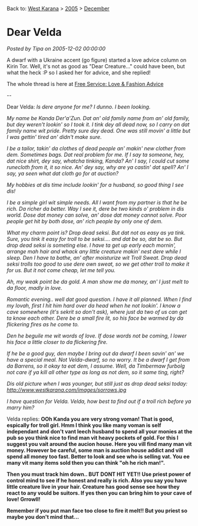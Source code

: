Back to: [West Karana](/posts/westkarana.md) > [2005](/posts/2005/westkarana.md) > [December](./westkarana.md)
# Dear Velda

*Posted by Tipa on 2005-12-02 00:00:00*

A dwarf with a Ukraine accent (go figure) started a love advice column on Kirin Tor. Well, it's not as good as "Dear Creature..." could have been, but what the heck :P so I asked her for advice, and she replied!

The whole thread is here at [Free Service: Love & Fashion Advice](http://forums.worldofwarcraft.com/thread.aspx?FN=wow-realm-kirintor&T=10367&P=1)

--

Dear Velda: *Is dere anyone for me? I dunno. I been looking.*

 *My name be Kanda Der'a'Zun. Dat an' old family name from an' old family, but dey weren't lookin' so I took it. I tink dey all dead now, so I carry on dat family name wit pride. Pretty sure dey dead. One was still movin' a little but I was gettin' tired an' didn't make sure.*

 *I be a tailor, takin' da clothes of dead people an' makin' new clother from dem. Sometimes bags. Dat real problem for me. If I say ta someone, hey, dat nice shirt, dey say, whatcha tinking, Kanda? An' I say, I could cut some runecloth from it, it so nice. An' dey say, why are ya castin' dat spell? An' I say, ya seen what dat cloth go for at auction?*

 *My hobbies at dis time include lookin' for a husband, so good thing I see dis!*

 *I be a simple girl wit simple needs. All I want from my partner is that he be rich. Da richer da better. Way I see it, dere be two kinds o' problem in dis world. Dose dat money can solve, an' dose dat money cannot solve. Poor people get hit by both dose, an' rich people by only one of dem.*

 *What my charm point is? Drop dead seksi. But dat not as easy as ya tink. Sure, you tink it easy for troll to be seksi.... and dat be so, dat be so. But drop dead seksi is someting else. I have ta get up early each mornin', arrange mah hair and whack any little creature makin' nest dere while I sleep. Den I have ta bathe, an' after moisturize wit Troll Sweat. Drop dead seksi trolls too good to use dere own sweat, so we get other troll to make it for us. But it not come cheap, let me tell you.*

 *Ah, my weak point be da gold. A man show me da money, an' I just melt to da floor, madly in love.*

 *Romantic evening.. well dat good question. I have it all planned. When I find my lovah, first I hit him hard over da head when he not lookin'. I know a cave somewhere (it's sekrit so don't ask), where just da two of us can get ta know each other. Dere be a small fire lit, so his face be warmed by da flickering fires as he come to.*

 *Den he beguile me wit words of love. If dose words not be coming, I lower his face a little closer to da flickering fire.*

 *If he be a good guy, den maybe I bring out da dwarf I been savin' an' we have a special meal. Not Velda-dwarf, so no worry. It be a dwarf I get from da Barrens, so it okay ta eat dem, I assume. Well, da Timbermaw furbolg not care if ya kill all other type as long as not dem, so it same ting, right?*

 *Dis old picture when I was younger, but still just as drop dead seksi today: http://www.westkarana.com/images/sorrows.jpg*

 *I have question for Velda. Velda, how best ta find out if a troll rich before ya marry him?* 

Velda replies: **OOh Kanda you are very strong voman! That is good, espically for troll girl. Hmm I think you like many voman is self independant and don't vant leech husband to spend all your monies at the pub so you think nice to find man vit heavy pockets of gold. For this I suggest you vait around the aucion house. Here you vill find many man vit money. However be careful, some man is auction house addict and vill spend all money too fast. Better to look and see who is selling vat. You ee many vit many items sold then you can think "oh he rich man!".**

**Then you must track him down.. BUT DONT HIT YET!! Use priest power of control mind to see if he honest and really is rich. Also you say you have little creature live in your hair. Creature has good sense see how they react to any vould be suitors. If yes then you can bring him to your cave of love! Grrowll!**

**Remember if you put man face too close to fire it melt!! But you priest so maybe you don't mind that...**
